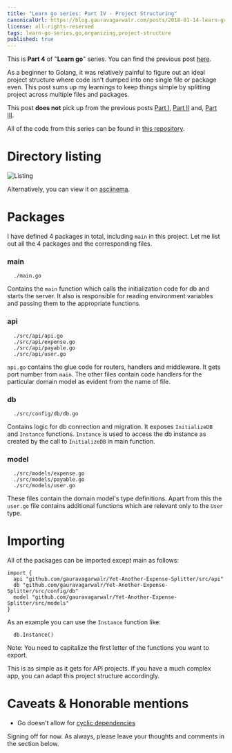 ```yaml
---
title: "Learn go series: Part IV - Project Structuring"
canonicalUrl: https://blog.gauravagarwalr.com/posts/2018-01-14-learn-go-series-part-4
license: all-rights-reserved
tags: learn-go-series,go,organizing,project-structure
published: true
---
```


This is **Part 4** of "**Learn go**" series. You can find the previous post [here][LearnGoPartIII].

As a beginner to Golang, it was relatively painful to figure out an ideal project structure where code isn't dumped into one single file or package even. This post sums up my learnings to keep things simple by splitting project across multiple files and packages.

This post **does not** pick up from the previous posts [Part I][LearnGoPartI], [Part II][LearnGoPartII] and, [Part III][LearnGoPartIII].

All of the code from this series can be found in [this repository][YAES-API].

# Directory listing

![Listing][ProjectStructGif]

Alternatively, you can view it on [asciinema][AsciinemaLink].

# Packages

I have defined 4 packages in total, including `main` in this project. Let me list out all the 4 packages and the corresponding files.

### main

  ```
    ./main.go
  ```

Contains the `main` function which calls the initialization code for db and starts the server. It also is responsible for reading environment variables and passing them to the appropriate functions.

### api

  ```
    ./src/api/api.go
    ./src/api/expense.go
    ./src/api/payable.go
    ./src/api/user.go
  ```

`api.go` contains the glue code for routers, handlers and middleware. It gets port number from `main`. The other files contain code handlers for the particular domain model as evident from the name of file.

### db

  ```
    ./src/config/db/db.go
  ```

Contains logic for db connection and migration. It exposes `InitializeDB` and `Instance` functions. `Instance` is used to access the db instance as created by the call to `InitializeDB` in main function.

### model

  ```
    ./src/models/expense.go
    ./src/models/payable.go
    ./src/models/user.go
  ```

These files contain the domain model's type definitions. Apart from this the `user.go` file contains additional functions which are relevant only to the `User` type.

# Importing

All of the packages can be imported except main as follows:

```golang
import {
  api "github.com/gauravagarwalr/Yet-Another-Expense-Splitter/src/api"
  db "github.com/gauravagarwalr/Yet-Another-Expense-Splitter/src/config/db"
  model "github.com/gauravagarwalr/Yet-Another-Expense-Splitter/src/models"
}
```

As an example you can use the `Instance` function like:

```golang
  db.Instance()
```

Note: You need to capitalize the first letter of the functions you want to export.

This is as simple as it gets for API projects. If you have a much complex app, you can adapt this project structure accordingly.

# Caveats & Honorable mentions

  * Go doesn't allow for [cyclic dependencies][GoNuts]

Signing off for now. As always, please leave your thoughts and comments in the section below.

[LearnGoPartI]: https://blog.gauravagarwalr.com/posts/2017-12-18-learn-go-series-part-1/
[LearnGoPartII]: https://blog.gauravagarwalr.com/posts/2017-12-25-learn-go-series-part-2/
[LearnGoPartIII]: https://blog.gauravagarwalr.com/posts/2018-01-09-learn-go-series-part-3/
[YAES-API]: https://github.com/gauravagarwalr/Yet-Another-Expense-Splitter/tree/099362c706f78601d9c70642234c143fc7beac3f
[ProjectStructGif]: https://blog.gauravagarwalr.com/assets/gifs/01-learn-go-series-part-4.gif
[AsciinemaLink]: https://asciinema.org/a/zwDQYHxeb5jQR03wvwAJUD91a
[GoNuts]: http://grokbase.com/t/gg/golang-nuts/144g9tepvf/go-nuts-why-import-cycle-not-allowed
